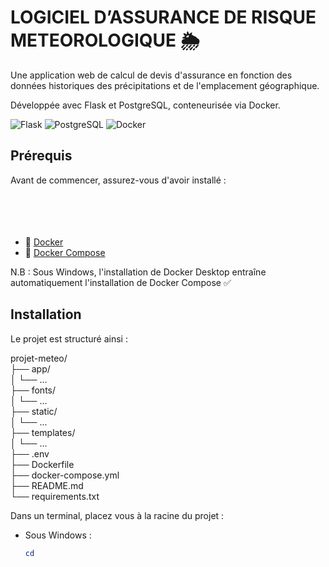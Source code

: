 # LOGICIEL D’ASSURANCE DE RISQUE METEOROLOGIQUE 🌦️

Une application web de calcul de devis d'assurance en fonction des données historiques des précipitations et de l'emplacement géographique. 

Développée avec Flask et PostgreSQL, conteneurisée via Docker.

![Flask](https://img.shields.io/badge/Flask-000000?style=for-the-badge&logo=flask&logoColor=white)
![PostgreSQL](https://img.shields.io/badge/PostgreSQL-316192?style=for-the-badge&logo=postgresql&logoColor=white)
![Docker](https://img.shields.io/badge/Docker-2CA5E0?style=for-the-badge&logo=docker&logoColor=white)


## Prérequis

Avant de commencer, assurez-vous d'avoir installé :<br><br><br><br><br>
- 🐳 [Docker](https://docs.docker.com/get-docker/) 
- 🐙 [Docker Compose](https://docs.docker.com/compose/install/)

N.B : Sous Windows, l'installation de Docker Desktop entraîne automatiquement l'installation de Docker Compose ✅

## Installation

Le projet est structuré ainsi : 

  projet-meteo/  
  ├── app/  
  │   └── ...  
  ├── fonts/  
  │   └── ...  
  ├── static/  
  │    └── ...  
  ├── templates/  
  │   └── ...  
  ├── .env    
  ├── Dockerfile  
  ├── docker-compose.yml  
  ├── README.md  
  └── requirements.txt  

Dans un terminal, placez vous à la racine du projet :
- Sous Windows :
    ```powershell
    cd




